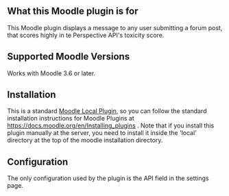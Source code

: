 ## What this Moodle plugin is for ##

This Moodle plugin displays a message to any user submitting a forum post, 
that scores highly in te Perspective API's toxicity score.

## Supported Moodle Versions ##

Works with Moodle 3.6 or later.

## Installation ##

This is a standard [Moodle Local Plugin](https://docs.moodle.org/dev/Local_plugins),
so you can follow the standard installation instructions for Moodle
Plugins at https://docs.moodle.org/en/Installing_plugins . Note that
if you install this plugin manually at the server, you need to install
it inside the 'local' directory at the top of the moodle installation
directory.

## Configuration ##

The only configuration used by the plugin is the API field in the settings page.



